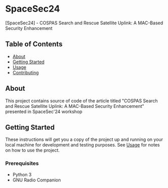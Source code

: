 # SpaceSec24

[SpaceSec24] - COSPAS Search and Rescue Satellite Uplink: A MAC-Based  Security Enhancement

## Table of Contents

- [About](#about)
- [Getting Started](#getting-started)
- [Usage](#usage)
- [Contributing](#contributing)

## About

This project contains source of code of the article titled "COSPAS Search and Rescue Satellite Uplink: A MAC-Based  Security Enhancement" presented in SpaceSec'24 workshop 

## Getting Started

These instructions will get you a copy of the project up and running on your local machine for development and testing purposes. See [Usage](#usage) for notes on how to use the project.

### Prerequisites

- Python 3
- GNU Radio Companion

